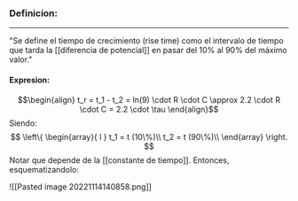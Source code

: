 ### **Definicion:**
---
"Se define el tiempo de crecimiento (rise time) como el intervalo de tiempo que tarda la [[diferencia de potencial]] en pasar del $10\%$ al $90\%$ del máximo valor."

#### **Expresion:**
$$\begin{align}
t_r = t_1 - t_2 = ln(9) \cdot R \cdot C \approx 2.2 \cdot R \cdot C = 2.2 \cdot \tau
\end{align}$$
Siendo:
$$ 
\left\{ 
\begin{array}{ l } 
t_1 = t (10\%)\\
t_2 = t (90\%)\\
\end{array} \right.
$$
Notar que depende de la [[constante de tiempo]].
Entonces, esquematizandolo:

![[Pasted image 20221114140858.png]]


